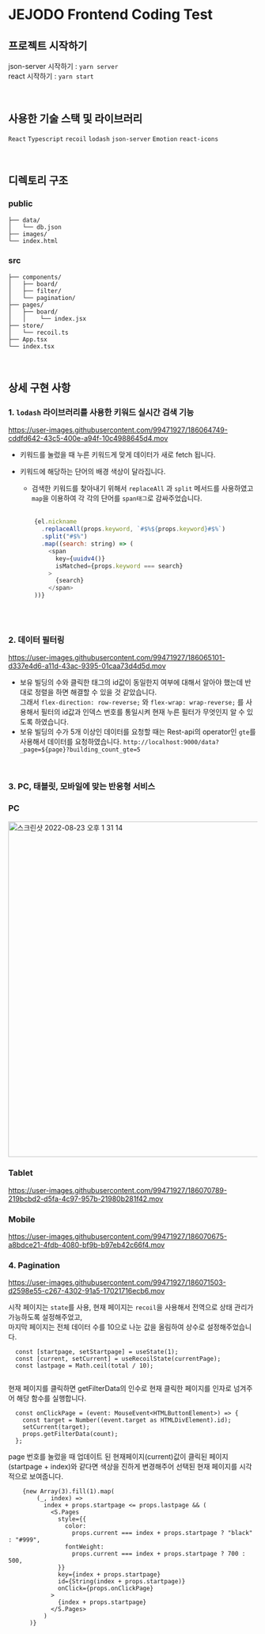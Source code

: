# JEJODO Frontend Coding Test

## 프로젝트 시작하기
json-server 시작하기 : `yarn server`<br/>
react 시작하기 : `yarn start`

<br/>

## 사용한 기술 스택 및 라이브러리
`React` `Typescript` `recoil` `lodash`  `json-server` `Emotion` `react-icons`

<br/>

## 디렉토리 구조
### public

```
├── data/
│   └── db.json
├── images/
└── index.html

```

### src

```
├── components/
│   ├── board/
│   ├── filter/
│   └── pagination/
├── pages/
│   ├── board/
│   │    └── index.jsx
├── store/
│   └── recoil.ts
├── App.tsx
└── index.tsx

```

<br/>

## 상세 구현 사항


### 1. `lodash` 라이브러리를 사용한 키워드 실시간 검색 기능

https://user-images.githubusercontent.com/99471927/186064749-cddfd642-43c5-400e-a94f-10c4988645d4.mov

  - 키워드를 눌렀을 때 누른 키워드게 맞게 데이터가 새로 fetch 됩니다.
  - 키워드에 해당하는 단어의 배경 색상이 달라집니다. 
    - 검색한 키워드를 찾아내기 위해서 `replaceAll` 과 `split` 메서드를 사용하였고 `map`을 이용하여 각 각의 단어를 `span태그`로 감싸주었습니다. 
    <br/>
    
    ```javascript
        {el.nickname
          .replaceAll(props.keyword, `#$%${props.keyword}#$%`)
          .split("#$%")
          .map((search: string) => (
            <span
              key={uuidv4()}
              isMatched={props.keyword === search}
            >
              {search}
            </span>
        ))}
                    
       ```
  
<br/>

### 2. 데이터 필터링

https://user-images.githubusercontent.com/99471927/186065101-d337e4d6-a11d-43ac-9395-01caa73d4d5d.mov

- 보유 빌딩의 수와 클릭한 태그의 id값이 동일한지 여부에 대해서 알아야 했는데 반대로 정렬을 하면 해결할 수 있을 것 같았습니다. <br/>
   그래서 `flex-direction: row-reverse;` 와 `flex-wrap: wrap-reverse;` 를 사용해서 필터의 id값과 인덱스 번호를 통일시켜 현재 누른 필터가 무엇인지 알 수 있도록 하였습니다. 
- 보유 빌딩의 수가 5개 이상인 데이터를 요청할 때는 Rest-api의 operator인 `gte`를 사용해서 데이터를 요청하였습니다. 
`http://localhost:9000/data?_page=${page}?building_count_gte=5`


<br/>

### 3. PC, 태블릿, 모바일에 맞는 반응형 서비스 

### PC
<img width="678" alt="스크린샷 2022-08-23 오후 1 31 14" src="https://user-images.githubusercontent.com/99471927/186070258-dc6c1c1c-d331-406a-9649-892d34f69358.png">

### Tablet
https://user-images.githubusercontent.com/99471927/186070789-219bcbd2-d5fa-4c97-957b-21980b281f42.mov


### Mobile
https://user-images.githubusercontent.com/99471927/186070675-a8bdce21-4fdb-4080-bf9b-b97eb42c66f4.mov


### 4. Pagination

https://user-images.githubusercontent.com/99471927/186071503-d2598e55-c267-4302-91a5-17021716ecb6.mov

시작 페이지는 `state`를 사용, 현재 페이지는 `recoil`을 사용해서 전역으로 상태 관리가 가능하도록 설정해주었고, <br/>
마지막 페이지는 전체 데이터 수를 10으로 나눈 값을 올림하여 상수로 설정해주었습니다. 

```
  const [startpage, setStartpage] = useState(1);
  const [current, setCurrent] = useRecoilState(currentPage);
  const lastpage = Math.ceil(total / 10);
  
```
 
 현재 페이지를 클릭하면 getFilterData의 인수로 현재 클릭한 페이지를 인자로 넘겨주어 해당 함수를 실행합니다. 
 

```
  const onClickPage = (event: MouseEvent<HTMLButtonElement>) => {
    const target = Number((event.target as HTMLDivElement).id);
    setCurrent(target);
    props.getFilterData(count);
  };

```
page 번호를 눌렀을 때 업데이트 된 현재페이지(current)값이 클릭된 페이지(startpage + index)와 같다면 색상을 진하게 변경해주어 선택된 현재 페이지를 시각적으로 보여줍니다. 

```
    {new Array(3).fill(1).map(
        (_, index) =>
          index + props.startpage <= props.lastpage && (
            <S.Pages
              style={{
                color:
                  props.current === index + props.startpage ? "black" : "#999",
                fontWeight:
                  props.current === index + props.startpage ? 700 : 500,
              }}
              key={index + props.startpage}
              id={String(index + props.startpage)}
              onClick={props.onClickPage}
            >
              {index + props.startpage}
            </S.Pages>
          )
      )}
      
   ```

